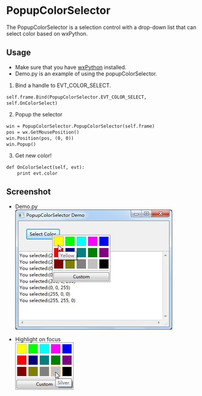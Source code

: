 PopupColorSelector
==================

The PopupColorSelector is a selection control with a drop-down list that can select color based on wxPython.

## Usage
* Make sure that you have [wxPython](http://wxpython.org/) installed.
* Demo.py is an example of using the popupColorSelector.

1. Bind a handle to EVT_COLOR_SELECT.
<pre><code>self.frame.Bind(PopupColorSelector.EVT_COLOR_SELECT, self.OnColorSelect)</pre></code>

2. Popup the selector
<pre><code>win = PopupColorSelector.PopupColorSelector(self.frame)
pos = wx.GetMousePosition()
win.Position(pos, (0, 0))
win.Popup()</pre></code>

3. Get new color!
<pre><code>def OnColorSelect(self, evt):
&ensp;&ensp;&ensp;&ensp;print evt.color</pre></code>


## Screenshot
* Demo.py  
![](doc/PopupColorSelector_Demo.jpg)

* Highlight on focus  
![](doc/focus.jpg)
